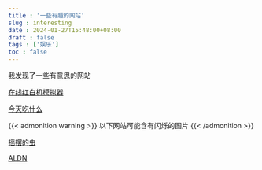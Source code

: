 ```yaml
---
title : '一些有趣的网站'
slug : interesting
date : 2024-01-27T15:48:00+08:00
draft : false
tags : ['娱乐']
toc : false
---
```


我发现了一些有意思的网站

[在线红白机模拟器](https://may-fly.gitee.io/#/nes-game)

[今天吃什么](http://guozhivip.com/eat/)

{{< admonition warning >}}
以下网站可能含有闪烁的图片
{{< /admonition >}}

[摇摆的虫](http://www.staggeringbeauty.com/)

[ALDN](https://aidn.jp/contents/)